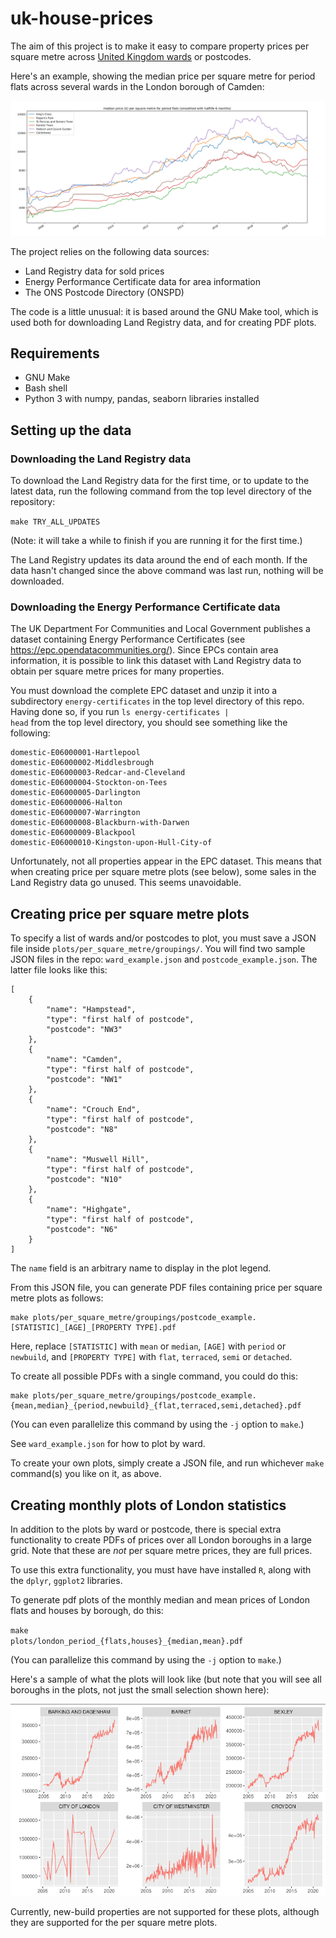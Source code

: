# uk-house-prices

The aim of this project is to make it easy to compare property prices per square metre across [United Kingdom wards](https://en.wikipedia.org/wiki/Wards_and_electoral_divisions_of_the_United_Kingdom) or postcodes.

Here's an example, showing the median price per square metre for period flats across several wards in the London borough of Camden:

![camden](/camden_flats_by_ward.png?raw=true "Camden flats by ward")

The project relies on the following data sources:

- Land Registry data for sold prices
- Energy Performance Certificate data for area information
- The ONS Postcode Directory (ONSPD)
 
The code is a little unusual: it is based around the GNU Make tool, which is used both for downloading Land Registry data, and for creating PDF plots.

## Requirements

- GNU Make
- Bash shell
- Python 3 with numpy, pandas, seaborn libraries installed

## Setting up the data

### Downloading the Land Registry data

To download the Land Registry data for the first time, or to update to the latest data, run the following command from the top level directory of the repository:

<code>make TRY_ALL_UPDATES</code>

(Note: it will take a while to finish if you are running it for the first time.)

The Land Registry updates its data around the end of each month. If the data hasn't changed since the above command was last run, nothing will be downloaded.

### Downloading the Energy Performance Certificate data

The UK Department For Communities and Local Government publishes a dataset containing Energy Performance Certificates (see https://epc.opendatacommunities.org/). Since EPCs contain area information, it is possible to link this dataset with Land Registry data to obtain per square metre prices for many properties.

You must download the complete EPC dataset and unzip it into a subdirectory <code>energy-certificates</code> in the top level directory of this repo. Having done so, if you run <code>ls energy-certificates |  head</code> from the top level directory, you should see something like the following:

```
domestic-E06000001-Hartlepool  
domestic-E06000002-Middlesbrough  
domestic-E06000003-Redcar-and-Cleveland  
domestic-E06000004-Stockton-on-Tees
domestic-E06000005-Darlington
domestic-E06000006-Halton
domestic-E06000007-Warrington
domestic-E06000008-Blackburn-with-Darwen
domestic-E06000009-Blackpool
domestic-E06000010-Kingston-upon-Hull-City-of
```

Unfortunately, not all properties appear in the EPC dataset. This means that when creating price per square metre plots (see below), some sales in the Land Registry data go unused. This seems unavoidable.

## Creating price per square metre plots

To specify a list of wards and/or postcodes to plot, you must save a JSON file inside <code>plots/per_square_metre/groupings/</code>. You will find two sample JSON files in the repo: <code>ward_example.json</code> and <code>postcode_example.json</code>. The latter file looks like this:
 
```
[
    {
        "name": "Hampstead",
        "type": "first half of postcode",
        "postcode": "NW3"
    },
    {
        "name": "Camden",
        "type": "first half of postcode",
        "postcode": "NW1"
    },
    {
        "name": "Crouch End",
        "type": "first half of postcode",
        "postcode": "N8"
    },
    {
        "name": "Muswell Hill",
        "type": "first half of postcode",
        "postcode": "N10"
    },
    {
        "name": "Highgate",
        "type": "first half of postcode",
        "postcode": "N6"
    }
]

```

The ```name``` field is an arbitrary name to display in the plot legend.

From this JSON file, you can generate PDF files containing price per square metre plots as follows:

```
make plots/per_square_metre/groupings/postcode_example.[STATISTIC]_[AGE]_[PROPERTY TYPE].pdf
```

Here, replace ```[STATISTIC]``` with ```mean``` or ```median```, ```[AGE]``` with ```period``` or ```newbuild```, and ```[PROPERTY TYPE]``` with ```flat```, ```terraced```, ```semi``` or ```detached```.

To create all possible PDFs with a single command, you could do this:

```
make plots/per_square_metre/groupings/postcode_example.{mean,median}_{period,newbuild}_{flat,terraced,semi,detached}.pdf
```

(You can even parallelize this command by using the ```-j``` option
to ```make```.)

See ```ward_example.json``` for how to plot by ward.

To create your own plots, simply create a JSON file, and run whichever <code>make</code> command(s) you like on it, as above.

## Creating monthly plots of London statistics

In addition to the plots by ward or postcode, there is special extra functionality to create PDFs of prices over all London boroughs in a large grid. Note that these are *not* per square metre prices, they are full prices.

To use this extra functionality, you must have have installed <code>R</code>, along with the <code>dplyr</code>, <code>ggplot2</code> libraries.

To generate pdf plots of the monthly median and mean prices of London
flats and houses by borough, do this:

<code>make plots/london_period_{flats,houses}_{median,mean}.pdf</code>

(You can parallelize this command by using the <code>-j</code> option
to <code>make</code>.)

Here's a sample of what the plots will look like (but note that you will see all boroughs in the plots, not just the small selection shown here):

![London plot sample](/plots.png?raw=true "London plot sample")

Currently, new-build properties are not supported for these plots,
although they are supported for the per square metre plots.
